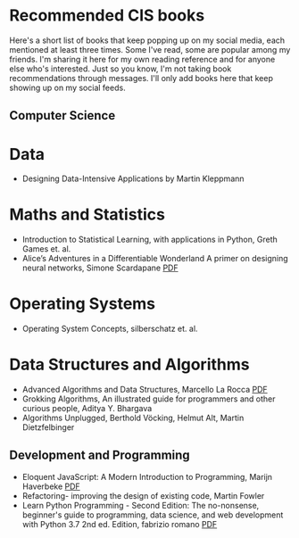 # Recommended CIS books
Here's a short list of books that keep popping up on my social media, each mentioned at least three times. Some I've read, some are popular among my friends. I'm sharing it here for my own reading reference and for anyone else who's interested. Just so you know, I'm not taking book recommendations through messages. I'll only add books here that keep showing up on my social feeds.
## Computer Science
# Data
* Designing Data-Intensive Applications by Martin Kleppmann
# Maths and Statistics
* Introduction to Statistical Learning, with applications in Python, Greth Games et. al.
* Alice’s Adventures in a Differentiable Wonderland A primer on designing neural networks, Simone Scardapane [PDF](https://arxiv.org/pdf/2404.17625)
# Operating Systems
* Operating System Concepts, silberschatz et. al.
# Data Structures and Algorithms
* Advanced Algorithms and Data Structures, Marcello La Rocca [PDF](https://chengzhaoxi.xyz/download/pdf/book/Advanced-Algorithms-and-Data-Structures.pdf)
* Grokking Algorithms, An illustrated guide for programmers and other curious people, Aditya Y. Bhargava
* Algorithms Unplugged, Berthold Vöcking, Helmut Alt, Martin Dietzfelbinger 

## Development and Programming
* Eloquent JavaScript: A Modern Introduction to Programming, Marijn Haverbeke [PDF](https://eloquentjavascript.net/Eloquent_JavaScript_small.pdf)
* Refactoring- improving the design of existing code,  Martin Fowler
* Learn Python Programming - Second Edition: The no-nonsense, beginner's guide to programming, data science, and web development with Python 3.7 2nd ed. Edition, fabrizio romano [PDF](https://muzzaffarpur.kvs.ac.in/sites/default/files/Python-ProgrammingBook.pdf)
